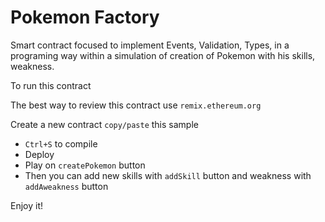 # Pokemon Factory

Smart contract focused to implement Events, Validation, Types, in a programing way within a simulation of creation of Pokemon with his skills, weakness.

To run this contract

The best way to review this contract use `remix.ethereum.org`

Create a new contract `copy/paste` this sample

- `Ctrl+S` to compile
- Deploy
- Play on `createPokemon` button
- Then you can add new skills with `addSkill` button and weakness with `addAweakness` button

Enjoy it!
